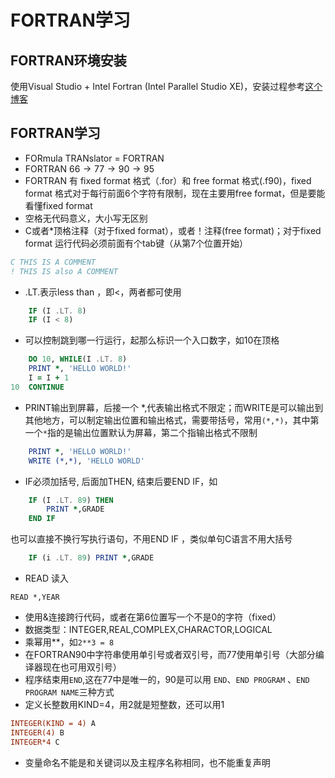 # FORTRAN学习


## FORTRAN环境安装
使用Visual Studio + Intel Fortran (Intel Parallel Studio XE)，安装过程参考[这个博客](https://blog.csdn.net/Mr_JjPolarBear/article/details/89449667)

## FORTRAN学习
* FORmula TRANslator = FORTRAN
* FORTRAN $66\to77\to 90\to 95$
* FORTRAN 有 fixed format 格式（.for）和 free format 格式(.f90)，fixed format 格式对于每行前面6个字符有限制，现在主要用free format，但是要能看懂fixed format
* 空格无代码意义，大小写无区别
* C或者*顶格注释（对于fixed format），或者！注释(free format)；对于fixed format 运行代码必须前面有个tab键（从第7个位置开始）
```fortran
C THIS IS A COMMENT
! THIS IS also A COMMENT
```
* .LT.表示less than ，即<，两者都可使用
```fortran
    IF (I .LT. 8)
    IF (I < 8)
```
* 可以控制跳到哪一行运行，起那么标识一个入口数字，如10在顶格
```fortran
    DO 10, WHILE(I .LT. 8)
    PRINT *, 'HELLO WORLD!'
    I = I + 1
10  CONTINUE
```
* PRINT输出到屏幕，后接一个 *,代表输出格式不限定；而WRITE是可以输出到其他地方，可以制定输出位置和输出格式，需要带括号，常用``(*,*)``，其中第一个``*``指的是输出位置默认为屏幕，第二个指输出格式不限制
```fortran
    PRINT *, 'HELLO WORLD!'
    WRITE (*,*), 'HELLO WORLD'
```
* IF必须加括号, 后面加THEN, 结束后要END IF，如
```fortran
    IF (I .LT. 89) THEN
        PRINT *,GRADE
    END IF
```
也可以直接不换行写执行语句，不用END IF ，类似单句C语言不用大括号
```fortran
    IF (i .LT. 89) PRINT *,GRADE
```
* READ 读入
```FORTRAN
READ *,YEAR
```
* 使用&连接跨行代码，或者在第6位置写一个不是0的字符（fixed）
* 数据类型：INTEGER,REAL,COMPLEX,CHARACTOR,LOGICAL
* 乘幂用**，如``2**3 = 8``
* 在FORTRAN90中字符串使用单引号或者双引号，而77使用单引号（大部分编译器现在也可用双引号）
* 程序结束用``END``,这在77中是唯一的，90是可以用 ``END``、``END PROGRAM`` 、``END PROGRAM NAME``三种方式
* 定义长整数用KIND=4，用2就是短整数，还可以用1
```fortran
INTEGER(KIND = 4) A
INTEGER(4) B
INTEGER*4 C
```
* 变量命名不能是和关键词以及主程序名称相同，也不能重复声明